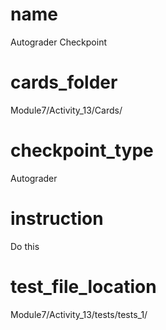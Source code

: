 # name
Autograder Checkpoint         

# cards_folder
Module7/Activity_13/Cards/

# checkpoint_type
Autograder

# instruction
Do this     

# test_file_location
Module7/Activity_13/tests/tests_1/